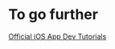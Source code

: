 # To go further

[Official iOS App Dev Tutorials](https://developer.apple.com/tutorials/app-dev-training)
